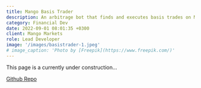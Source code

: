 ```yaml
---
title: Mango Basis Trader
description: An arbitrage bot that finds and executes basis trades on Mango Markets derivatives trading platform
category: Financial Dev
date: 2022-09-01 08:01:35 +0300
client: Mango Markets
role: Lead Developer
image: '/images/basistrader-1.jpeg'
# image_caption: 'Photo by [Freepik](https://www.freepik.com/)'
---
```


This page is a currently under construction...

[Github Repo](https://github.com/rjpeterson/mango-basis-trader)
<!-- <div class="gallery-box">
  <div class="gallery">
    <img src="/images/work-1-2.jpg" loading="lazy" alt="Project">
    <img src="/images/work-1-3.jpg" loading="lazy" alt="Project">
  </div>
  <em>Photo by <a href="https://www.freepik.com/" target="_blank">Freepik</a></em>
</div> -->
